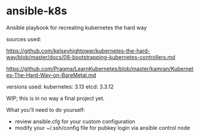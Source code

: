 # ansible-k8s
Ansible playbook for recreating kubernetes the hard way

sources used:

https://github.com/kelseyhightower/kubernetes-the-hard-way/blob/master/docs/08-bootstrapping-kubernetes-controllers.md

https://github.com/Praqma/LearnKubernetes/blob/master/kamran/Kubernetes-The-Hard-Way-on-BareMetal.md

versions used:
kubernetes: 3.13
etcd:       3.3.12

WIP; this is in no way a final project yet.


What you'll need to do yourself:
- review ansible.cfg for your custom configuration
- modify your ~/.ssh/config file for pubkey login via ansible control node
